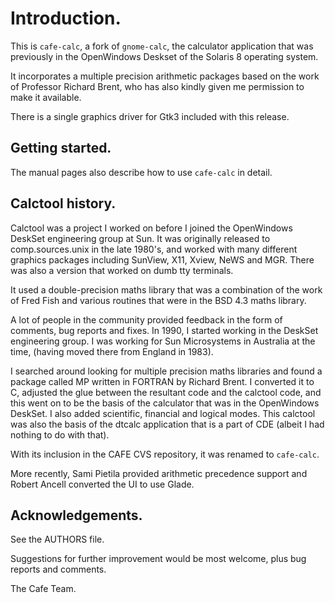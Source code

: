 # Introduction.

This is `cafe-calc`, a fork of `gnome-calc`, the calculator application
that was previously in the OpenWindows Deskset of the Solaris 8
operating system.

It incorporates a multiple precision arithmetic packages based on the
work of Professor Richard Brent, who has also kindly given me
permission to make it available.

There is a single graphics driver for Gtk3 included with this release.

## Getting started.

The manual pages also describe how to use `cafe-calc` in detail.


## Calctool history.

Calctool was a project I worked on before I joined the OpenWindows
DeskSet engineering group at Sun. It was originally released to
comp.sources.unix in the late 1980's, and worked with many different
graphics packages including SunView, X11, Xview, NeWS and MGR. There
was also a version that worked on dumb tty terminals.

It used a double-precision maths library that was a combination of the
work of Fred Fish and various routines that were in the BSD 4.3 maths
library.

A lot of people in the community provided feedback in the form of
comments, bug reports and fixes. In 1990, I started working in the
DeskSet engineering group. I was working for Sun Microsystems in
Australia at the time, (having moved there from England in 1983).

I searched around looking for multiple precision maths libraries and
found a package called MP written in FORTRAN by Richard Brent. I
converted it to C, adjusted the glue between the resultant code and the
calctool code, and this went on to be the basis of the calculator that
was in the OpenWindows DeskSet. I also added scientific, financial and
logical modes. This calctool was also the basis of the dtcalc
application that is a part of CDE (albeit I had nothing to do with
that).

With its inclusion in the CAFE CVS repository, it was renamed to
`cafe-calc`.

More recently, Sami Pietila provided arithmetic precedence support and
Robert Ancell converted the UI to use Glade.


## Acknowledgements.

See the AUTHORS file.

Suggestions for further improvement would be most welcome, plus bug
reports and comments.

The Cafe Team.